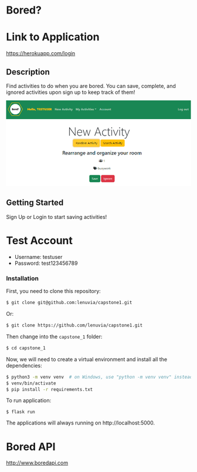 # Bored?

# Link to Application

https://herokuapp.com/login

## Description

Find activities to do when you are bored. You can save, complete, and ignored activities upon sign up to keep track of them!

<img src="static/images/new_activity.png"
     alt="New Activity"
     width="900"
     />

## Getting Started

Sign Up or Login to start saving activities!

# Test Account

- Username: testuser
- Password: test123456789

### Installation

First, you need to clone this repository:

```bash
$ git clone git@github.com:lenuvia/capstone1.git
```

Or:

```bash
$ git clone https://github.com/lenuvia/capstone1.git
```

Then change into the `capstone_1` folder:

```bash
$ cd capstone_1
```

Now, we will need to create a virtual environment and install all the dependencies:

```bash
$ python3 -m venv venv  # on Windows, use "python -m venv venv" instead
$ venv/bin/activate
$ pip install -r requirements.txt
```

To run application:

```
$ flask run
```

The applications will always running on http://localhost:5000.

# Bored API

http://www.boredapi.com
